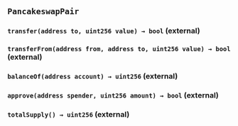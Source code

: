 ## `PancakeswapPair`






### `transfer(address to, uint256 value) → bool` (external)





### `transferFrom(address from, address to, uint256 value) → bool` (external)





### `balanceOf(address account) → uint256` (external)





### `approve(address spender, uint256 amount) → bool` (external)





### `totalSupply() → uint256` (external)
